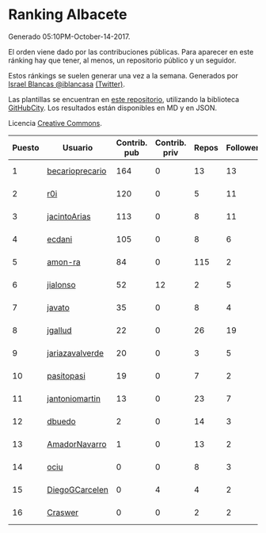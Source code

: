 # Ranking Albacete

Generado 05:10PM-October-14-2017.

El orden viene dado por las contribuciones públicas. Para aparecer en este ránking hay que tener, al menos, un repositorio público y un seguidor.

Estos ránkings se suelen generar una vez a la semana. Generados por [Israel Blancas @iblancasa](https://github.com/iblancasa/) [(Twitter)](https://twitter.com/iblancasa).

Las plantillas se encuentran en [este repositorio](https://github.com/iblancasa/GH-Spanish-Ranking), utilizando la biblioteca [GitHubCity](https://github.com/iblancasa/GitHubCity). Los resultados están disponibles en MD y en JSON.

Licencia [Creative Commons](https://creativecommons.org/licenses/by/4.0/).

| Puesto   |  Usuario  | Contrib. pub | Contrib. priv |Repos| Followers | Desde |  Avatar  |
|----------|-----------|--------------|---------------|-----|-----------|-------|----------|
|1|[becarioprecario](https://github.com/becarioprecario)|164|0|13|13|2014-04-20|![becarioprecario](https://avatars3.githubusercontent.com/u/7356250)|
|2|[r0i](https://github.com/r0i)|120|0|5|11|2013-09-14|![r0i](https://avatars1.githubusercontent.com/u/5457573)|
|3|[jacintoArias](https://github.com/jacintoArias)|113|0|8|11|2014-05-07|![jacintoArias](https://avatars2.githubusercontent.com/u/7511199)|
|4|[ecdani](https://github.com/ecdani)|105|0|8|6|2013-04-20|![ecdani](https://avatars1.githubusercontent.com/u/4211293)|
|5|[amon-ra](https://github.com/amon-ra)|84|0|115|2|2011-09-14|![amon-ra](https://avatars1.githubusercontent.com/u/1049676)|
|6|[jialonso](https://github.com/jialonso)|52|12|2|5|2014-10-12|![jialonso](https://avatars0.githubusercontent.com/u/9167780)|
|7|[javato](https://github.com/javato)|35|0|8|4|2014-09-21|![javato](https://avatars1.githubusercontent.com/u/8853295)|
|8|[jgallud](https://github.com/jgallud)|22|0|26|19|2013-09-02|![jgallud](https://avatars3.githubusercontent.com/u/5364288)|
|9|[jariazavalverde](https://github.com/jariazavalverde)|20|0|3|5|2013-07-20|![jariazavalverde](https://avatars2.githubusercontent.com/u/5055295)|
|10|[pasitopasi](https://github.com/pasitopasi)|19|0|7|2|2017-02-27|![pasitopasi](https://avatars2.githubusercontent.com/u/26058363)|
|11|[jantoniomartin](https://github.com/jantoniomartin)|13|0|23|7|2010-10-14|![jantoniomartin](https://avatars2.githubusercontent.com/u/439759)|
|12|[dbuedo](https://github.com/dbuedo)|2|0|14|3|2013-08-17|![dbuedo](https://avatars2.githubusercontent.com/u/5249948)|
|13|[AmadorNavarro](https://github.com/AmadorNavarro)|1|0|13|2|2012-11-12|![AmadorNavarro](https://avatars0.githubusercontent.com/u/2777799)|
|14|[ociu](https://github.com/ociu)|0|0|8|3|2013-04-17|![ociu](https://avatars0.githubusercontent.com/u/4182785)|
|15|[DiegoGCarcelen](https://github.com/DiegoGCarcelen)|0|4|4|2|2014-09-23|![DiegoGCarcelen](https://avatars2.githubusercontent.com/u/8877650)|
|16|[Craswer](https://github.com/Craswer)|0|0|2|2|2011-05-21|![Craswer](https://avatars1.githubusercontent.com/u/802508)|
